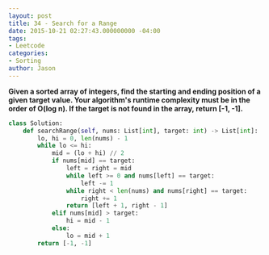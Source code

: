 ```yaml
---
layout: post
title: 34 - Search for a Range
date: 2015-10-21 02:27:43.000000000 -04:00
tags:
- Leetcode
categories:
- Sorting
author: Jason
---
```

**Given a sorted array of integers, find the starting and ending position of a given target value. Your algorithm's runtime complexity must be in the order of O(log n). If the target is not found in the array, return [-1, -1].**

``` python
class Solution:
    def searchRange(self, nums: List[int], target: int) -> List[int]:
        lo, hi = 0, len(nums) - 1
        while lo <= hi:
            mid = (lo + hi) // 2
            if nums[mid] == target:
                left = right = mid
                while left >= 0 and nums[left] == target:
                    left -= 1
                while right < len(nums) and nums[right] == target:
                    right += 1
                return [left + 1, right - 1]
            elif nums[mid] > target:
                hi = mid - 1
            else:
                lo = mid + 1
        return [-1, -1]
```
